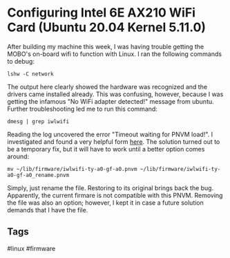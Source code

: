 # Configuring Intel 6E AX210 WiFi Card (Ubuntu 20.04 Kernel 5.11.0)

After building my machine this week, I was having trouble getting the MOBO's
on-board wifi to function with Linux. I ran the following commands to debug:
```
lshw -C network
```
The output here clearly showed the hardware was recognized and the drivers came
installed already. This was confusing, however, because I was getting the 
infamous "No WiFi adapter detected!" message from ubuntu. Further troubleshooting
led me to run this command:
```
dmesg | grep iwlwifi
```
Reading the log uncovered the error "Timeout waiting for PNVM load!". I
investigated and found a very helpful form [here](https://bugzilla.kernel.org/show_bug.cgi?id=212371). 
The solution turned out to be a temporary fix, but it will have to work until a
better option comes around:
```
mv ~/lib/firmware/iwlwifi-ty-a0-gf-a0.pnvm ~/lib/firmware/iwlwifi-ty-a0-gf-a0_rename.pnvm
```
Simply, just rename the file. Restoring to its original brings back the bug. 
Apparently, the current firmare is not compatible with this PNVM. Removing the 
file was also an option; however, I kept it in case a future solution demands that
I have the file.

## Tags
#linux #firmware
